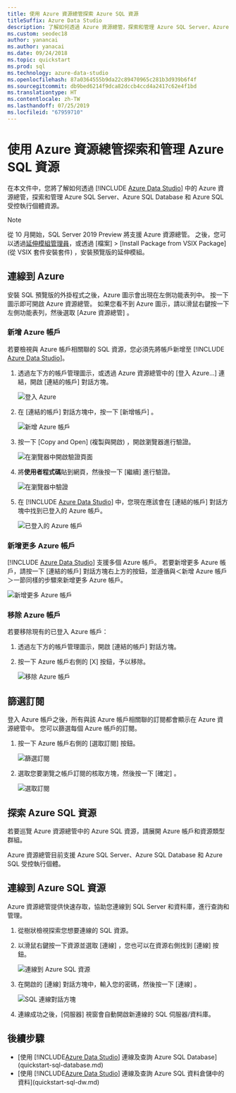 ```yaml
---
title: 使用 Azure 資源總管探索 Azure SQL 資源
titleSuffix: Azure Data Studio
description: 了解如何透過 Azure 資源總管，探索和管理 Azure SQL Server、Azure SQL Database 和 Azure SQL 受控執行個體。
ms.custom: seodec18
author: yanancai
ms.author: yanacai
ms.date: 09/24/2018
ms.topic: quickstart
ms.prod: sql
ms.technology: azure-data-studio
ms.openlocfilehash: 87a0364555b9da22c89470965c281b3d939b6f4f
ms.sourcegitcommit: db9bed6214f9dca82dccb4ccd4a2417c62e4f1bd
ms.translationtype: HT
ms.contentlocale: zh-TW
ms.lasthandoff: 07/25/2019
ms.locfileid: "67959710"
---
```

# <a name="explore-and-manage-azure-sql-resources-with-azure-resource-explorer"></a>使用 Azure 資源總管探索和管理 Azure SQL 資源

在本文件中，您將了解如何透過 [!INCLUDE [Azure Data Studio](../includes/name-sos-short.md)] 中的 Azure 資源總管，探索和管理 Azure SQL Server、Azure SQL Database 和 Azure SQL 受控執行個體資源。

>[!NOTE]
>從 10 月開始，SQL Server 2019 Preview 將支援 Azure 資源總管。 之後，您可以透過[延伸模組管理員](extensions.md)，或透過 [檔案]   > [Install Package from VSIX Package] \(從 VSIX 套件安裝套件\)  ，安裝預覽版的延伸模組。


## <a name="connect-to-azure"></a>連線到 Azure

安裝 SQL 預覽版的外掛程式之後，Azure 圖示會出現在左側功能表列中。 按一下圖示即可開啟 Azure 資源總管。 如果您看不到 Azure 圖示，請以滑鼠右鍵按一下左側功能表列，然後選取 [Azure 資源總管]  。

### <a name="add-an-azure-account"></a>新增 Azure 帳戶

若要檢視與 Azure 帳戶相關聯的 SQL 資源，您必須先將帳戶新增至 [!INCLUDE [Azure Data Studio](../includes/name-sos-short.md)]。

1. 透過左下方的帳戶管理圖示，或透過 Azure 資源總管中的 [登入 Azure...]  連結，開啟 [連結的帳戶]  對話方塊。

    ![登入 Azure](media/azure-resource-explorer/sign-in-to-azure.png)

2. 在 [連結的帳戶]  對話方塊中，按一下 [新增帳戶]  。

    ![新增 Azure 帳戶](media/azure-resource-explorer/add-an-azure-account.png)

3. 按一下 [Copy and Open] \(複製與開啟\)  ，開啟瀏覽器進行驗證。

    ![在瀏覽器中開啟驗證頁面](media/azure-resource-explorer/open-authentication-in-browser.png)

4. 將**使用者程式碼**貼到網頁，然後按一下 [繼續]  進行驗證。

    ![在瀏覽器中驗證](media/azure-resource-explorer/authenticate-in-browser.png)

5. 在 [!INCLUDE [Azure Data Studio](../includes/name-sos-short.md)] 中，您現在應該會在 [連結的帳戶]  對話方塊中找到已登入的 Azure 帳戶。

    ![已登入的 Azure 帳戶](media/azure-resource-explorer/signed-in-azure-account.png)

### <a name="add-more-azure-accounts"></a>新增更多 Azure 帳戶

[!INCLUDE [Azure Data Studio](../includes/name-sos-short.md)] 支援多個 Azure 帳戶。 若要新增更多 Azure 帳戶，請按一下 [連結的帳戶]  對話方塊右上方的按鈕，並遵循與＜新增 Azure 帳戶＞一節同樣的步驟來新增更多 Azure 帳戶。

![新增更多 Azure 帳戶](media/azure-resource-explorer/add-more-azure-account.png)

### <a name="remove-an-azure-account"></a>移除 Azure 帳戶

若要移除現有的已登入 Azure 帳戶：

1. 透過左下方的帳戶管理圖示，開啟 [連結的帳戶]  對話方塊。
2. 按一下 Azure 帳戶右側的 [X]  按鈕，予以移除。

    ![移除 Azure 帳戶](media/azure-resource-explorer/remove-azure-account.png)

## <a name="filter-subscription"></a>篩選訂閱

登入 Azure 帳戶之後，所有與該 Azure 帳戶相關聯的訂閱都會顯示在 Azure 資源總管中。 您可以篩選每個 Azure 帳戶的訂閱。

1. 按一下 Azure 帳戶右側的 [選取訂閱]  按鈕。

   ![篩選訂閱](media/azure-resource-explorer/filter-subscription.png)

2. 選取您要瀏覽之帳戶訂閱的核取方塊，然後按一下 [確定]  。

   ![選取訂閱](media/azure-resource-explorer/select-subscription.png)

## <a name="explore-azure-sql-resources"></a>探索 Azure SQL 資源

若要巡覽 Azure 資源總管中的 Azure SQL 資源，請展開 Azure 帳戶和資源類型群組。

Azure 資源總管目前支援 Azure SQL Server、Azure SQL Database 和 Azure SQL 受控執行個體。

## <a name="connect-to-azure-sql-resources"></a>連線到 Azure SQL 資源

Azure 資源總管提供快速存取，協助您連線到 SQL Server 和資料庫，進行查詢和管理。 

1. 從樹狀檢視探索您想要連線的 SQL 資源。
2. 以滑鼠右鍵按一下資源並選取 [連線]  ，您也可以在資源右側找到 [連線] 按鈕。

   ![連線到 Azure SQL 資源](media/azure-resource-explorer/connect-to-azure-sql-resource.png)

3. 在開啟的 [連線]  對話方塊中，輸入您的密碼，然後按一下 [連線]  。

   ![SQL 連線對話方塊](media/azure-resource-explorer/sql-connection-dialog.png)
4. 連線成功之後，[伺服器]  視窗會自動開啟新連線的 SQL 伺服器/資料庫。

## <a name="next-steps"></a>後續步驟

- [使用 [!INCLUDE[Azure Data Studio](../includes/name-sos-short.md)] 連線及查詢 Azure SQL Database](quickstart-sql-database.md)
- [使用 [!INCLUDE[Azure Data Studio](../includes/name-sos-short.md)] 連線及查詢 Azure SQL 資料倉儲中的資料](quickstart-sql-dw.md)